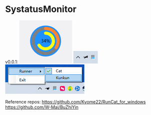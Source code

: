 # SystatusMonitor
v0.0.1:
![image](https://github.com/Wonderland6627/SystatusMonitor/blob/master/mdres/floatwindow.png)
![image](https://github.com/Wonderland6627/SystatusMonitor/blob/master/mdres/notifyicon.png)
![image](https://github.com/Wonderland6627/SystatusMonitor/blob/master/mdres/notifyicon_menu.png)

Reference repos:
https://github.com/Kyome22/RunCat_for_windows
https://github.com/W-Mai/BuZhiYin